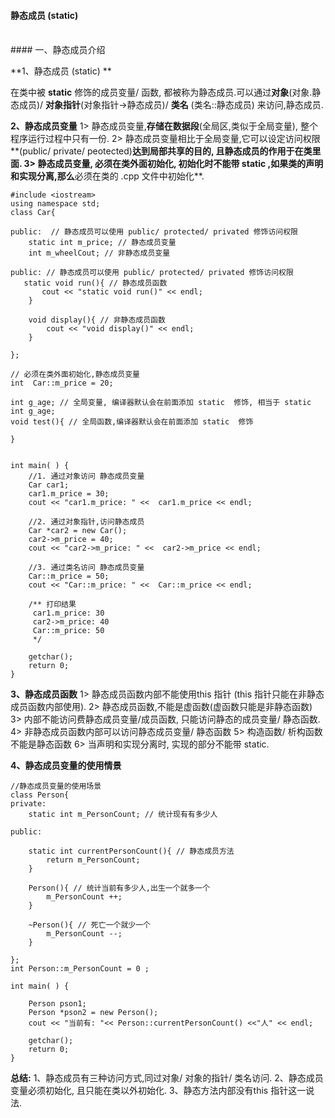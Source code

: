 #### 静态成员 (static)


<br>
#### 一、静态成员介绍

**1、静态成员 (static) **

在类中被 **static** 修饰的成员变量/ 函数, 都被称为静态成员.可以通过**对象**(对象.静态成员)/ **对象指针**(对象指针->静态成员)/ **类名** (类名::静态成员) 来访问,静态成员.


**2、静态成员变量**
1> 静态成员变量,**存储在数据段**(全局区,类似于全局变量), 整个程序运行过程中只有一份.
2> 静态成员变量相比于全局变量,它可以设定访问权限**(public/ private/ peotected)**达到局部共享的目的, 且静态成员的作用于在类里面.
3> 静态成员变量, **必须在类外面初始化**, 初始化时不能带 static ,如果类的声明和实现分离,那么**必须在类的 .cpp 文件中初始化**.

```
#include <iostream>
using namespace std;
class Car{

public:  // 静态成员可以使用 public/ protected/ privated 修饰访问权限
    static int m_price; // 静态成员变量
    int m_wheelCout; // 非静态成员变量
    
public: // 静态成员可以使用 public/ protected/ privated 修饰访问权限
   static void run(){ // 静态成员函数
       cout << "static void run()" << endl;
    }
    
    void display(){ // 非静态成员函数
        cout << "void display()" << endl;
    }
    
};

// 必须在类外面初始化,静态成员变量
int  Car::m_price = 20;

int g_age; // 全局变量, 编译器默认会在前面添加 static  修饰, 相当于 static int g_age;
void test(){ // 全局函数,编译器默认会在前面添加 static  修饰
    
}


int main( ) {
    //1. 通过对象访问 静态成员变量
    Car car1;
    car1.m_price = 30;
    cout << "car1.m_price: " <<  car1.m_price << endl;
    
    //2. 通过对象指针,访问静态成员
    Car *car2 = new Car();
    car2->m_price = 40;
    cout << "car2->m_price: " <<  car2->m_price << endl;
    
    //3. 通过类名访问 静态成员变量
    Car::m_price = 50;
    cout << "Car::m_price: " <<  Car::m_price << endl;
    
    /** 打印结果
     car1.m_price: 30
     car2->m_price: 40
     Car::m_price: 50
     */
    
    getchar();
    return 0;
}
```


**3、静态成员函数**
1> 静态成员函数内部不能使用this 指针 (this 指针只能在非静态成员函数内部使用).
2> 静态成员函数,不能是虚函数(虚函数只能是非静态函数)
3> 内部不能访问费静态成员变量/成员函数, 只能访问静态的成员变量/ 静态函数.
4> 非静态成员函数内部可以访问静态成员变量/ 静态函数
5> 构造函数/ 析构函数不能是静态函数
6> 当声明和实现分离时, 实现的部分不能带 static.

**4、静态成员变量的使用情景**

```
//静态成员变量的使用场景
class Person{
private:
    static int m_PersonCount; // 统计现有有多少人
    
public:
    
    static int currentPersonCount(){ // 静态成员方法
        return m_PersonCount;
    }
    
    Person(){ // 统计当前有多少人,出生一个就多一个
        m_PersonCount ++;
    }
    
    ~Person(){ // 死亡一个就少一个
        m_PersonCount --;
    }
    
};
int Person::m_PersonCount = 0 ;

int main( ) {
  
    Person pson1;
    Person *pson2 = new Person();
    cout << "当前有: "<< Person::currentPersonCount() <<"人" << endl;
    
    getchar();
    return 0;
}
```



**总结:**
1、静态成员有三种访问方式,同过对象/ 对象的指针/ 类名访问.
2、静态成员变量必须初始化, 且只能在类以外初始化.
3、静态方法内部没有this 指针这一说法.




